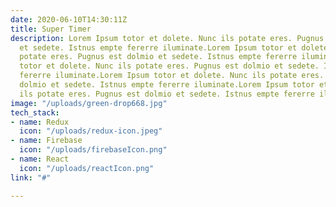 ```yaml
---
date: 2020-06-10T14:30:11Z
title: Super Timer
description: Lorem Ipsum totor et dolete. Nunc ils potate eres. Pugnus est dolmio
  et sedete. Istnus empte fererre iluminate.Lorem Ipsum totor et dolete. Nunc ils
  potate eres. Pugnus est dolmio et sedete. Istnus empte fererre iluminate.Lorem Ipsum
  totor et dolete. Nunc ils potate eres. Pugnus est dolmio et sedete. Istnus empte
  fererre iluminate.Lorem Ipsum totor et dolete. Nunc ils potate eres. Pugnus est
  dolmio et sedete. Istnus empte fererre iluminate.Lorem Ipsum totor et dolete. Nunc
  ils potate eres. Pugnus est dolmio et sedete. Istnus empte fererre iluminate.
image: "/uploads/green-drop668.jpg"
tech_stack:
- name: Redux
  icon: "/uploads/redux-icon.jpeg"
- name: Firebase
  icon: "/uploads/firebaseIcon.png"
- name: React
  icon: "/uploads/reactIcon.png"
link: "#"

---
```


